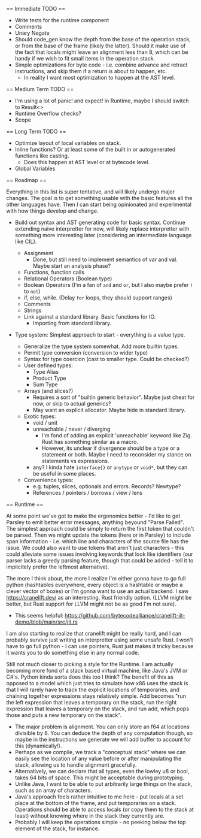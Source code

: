 
== Immediate TODO ==

- Write tests for the runtime component
- Comments
- Unary Negate
- Should code_gen know the depth from the base of the operation stack, or from
  the base of the frame (likely the latter). Should it make use of the fact that
  locals might leave an alignment less than 8, which can be handy if we wish to
  fit small items in the operation stack.
- Simple optimizations for byte code - i.e. combine advance and retract instructions,
  and skip them if a return is about to happen, etc.
  - In reality I want most optimization to happen at the AST level.



== Medium Term TODO ==

- I'm using a lot of panic! and expect! in Runtime, maybe I should switch to Result<>
- Runtime Overflow checks?
- Scope



== Long Term TODO ==

- Optimize layout of local variables on stack.
- Inline functions? Or at least some of the built in or autogenerated functions like casting.
  - Does this happen at AST level or at bytecode level.
- Global Variables



== Roadmap ==

Everything in this list is super tentative, and will likely undergo major changes.
The goal is to get something usable with the basic features all the other languages
have. Then I can start being opinionated and experimental with how things develop
and change.

- Build out syntax and AST generating code for basic syntax. Continue extending
  naive interpretter for now, will likely replace interpretter with something more
  interesting later (considering an intermediate language like CIL).
  - Assignment
    - Done, but still need to implement semantics of var and val. Maybe start an
      analysis phase?
  - Functions, function calls
  - Relational Operators (Boolean type)
  - Boolean Operators (I'm a fan of `and` and `or`, but I also maybe prefer `!` to `not`)
  - if, else, while. (Delay `for` loops, they should support ranges)
  - Comments
  - Strings
  - Link against a standard library. Basic functions for IO.
    - Importing from standard library.

- Type system: Simplest approach to start - everything is a value type.
  - Generalize the type system somewhat. Add more builtin types.
  - Permit type conversion (conversion to wider type)
  - Syntax for type coercion (cast to smaller type. Could be checked?)
  - User defined types:
    - Type Alias
    - Product Type
    - Sum Type
  - Arrays (and slices?)
    - Requires a sort of "builtin generic behavior". Maybe just cheat for now, or skip to actual generics?
    - May want an explicit allocator. Maybe hide in standard library.
  - Exotic types:
    - void / unit
    - unreachable / never / diverging
      - I'm fond of adding an explicit 'unreachable' keyword like Zig. Rust has something similar as a macro.
      - However, its unclear if divergence should be a type or a statement or both. Maybe I need to reconsider
        my stance on statements vs expressions.
    - any? I kinda hate `interface{}` or `anytype` or `void*`, but they can be useful in some places.
  - Convenience types:
    - e.g. tuples, slices, optionals and errors. Records? Newtype?
    - References / pointers / borrows / view / lens


== Runtime ==

At some point we've got to make the ergonomics better - I'd like to get Parsley
to emit better error messages, anything beyound "Parse Failed". The simplest approach
could be simply to return the first token that couldn't be parsed. Then we might
update the tokens (here or in Parsley) to include span information - i.e. which line and
characters of the source file has the issue. We could also want to use tokens that
aren't just characters - this could alleviate some issues involving keywords that
look like identifiers (our parser lacks a greedy parsing feature, though that could
be added - tell it to implicitely prefer the leftmost alternative).


The more I think about, the more I realize I'm either gonna have to go full python
(hashtables everywhere, every object is a hashtable or maybe a clever vector of
boxes) or I'm gonna want to use an actual backend. I saw https://cranelift.dev/
as an interesting, Rust friendly option. (LLVM might be better, but Rust support
for LLVM might not be as good I'm not sure).
- This seems helpful: https://github.com/bytecodealliance/cranelift-jit-demo/blob/main/src/jit.rs

I am also starting to realize that cranelift might be really hard, and I can probably
survive just writing an interpretter using some unsafe Rust. I won't have to go
full python - I can use pointers, Rust just makes it tricky because it wants you
to do something else in any normal code.

Still not much closer to picking a style for the Runtime. I am actually becoming
more fond of a stack based virtual machine, like Java's JVM or C#'s. Python kinda
sorta does this too I think? The benefit of this as opposed to a model which just
tries to simulate how x86 uses the stack is that I will rarely have to track the
explicit locations of temporaries, and chaining together expressions stays relatively
simple. Add becomes "run the left expression that leaves a temporary on the stack,
run the right expression that leaves a temporary on the stack, and run add, which
pops those and puts a new temporary on the stack".
- The major problem is alignment. You can only store an f64 at locations divisible 
  by 8. You can deduce the depth of any computation though, so maybe in the instructions
  we generate we will add buffer to account for this (dynamically!).
- Perhaps as we compile, we track a "conceptual stack" where we can easily see the
  location of any value before or after manipulating the stack, allowing us to handle
  alignment gracefully.
- Alternatively, we can declare that all types, even the lowley u8 or bool, takes
  64 bits of space. This might be acceptable during prototyping. 
- Unlike Java, I want to be able to put arbitrarily large things on the stack, such
  as an array of characters.
- Java's approach feels rather intuitive to me here - put locals at a set place
  at the bottom of the frame, and put temporaries on a stack. Operations should
  be able to access locals (or copy them to the stack at least) without knowing
  where in the stack they currently are.
- Probably I will keep the operations simple - no peeking below the top element
  of the stack, for instance.